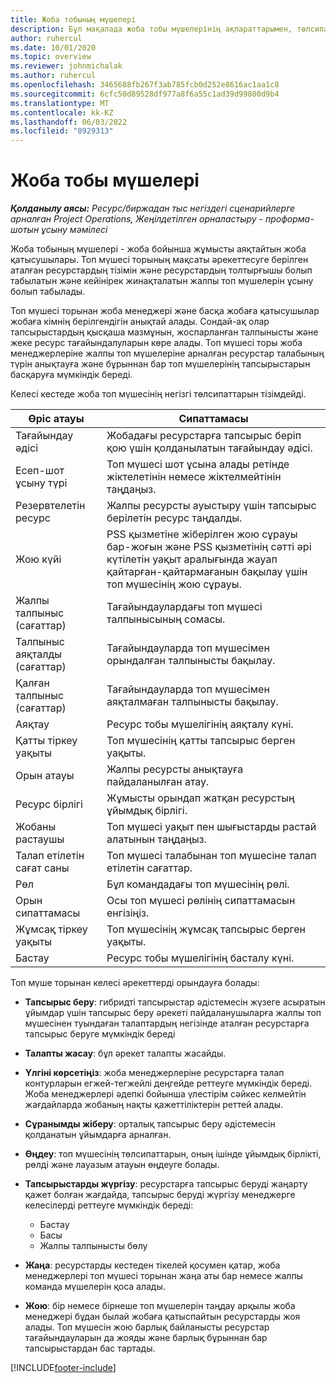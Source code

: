 ```yaml
---
title: Жоба тобының мүшелері
description: Бұл мақалада жоба тобы мүшелерінің ақпараттарымен, төлсипаттарымен және жоспарлауымен қалай жұмыс істеу керектігі туралы ақпарат берілген.
author: ruhercul
ms.date: 10/01/2020
ms.topic: overview
ms.reviewer: johnmichalak
ms.author: ruhercul
ms.openlocfilehash: 3465688fb267f3ab785fcb0d252e8616ac1aa1c8
ms.sourcegitcommit: 6cfc50d89528df977a8f6a55c1ad39d99800d9b4
ms.translationtype: MT
ms.contentlocale: kk-KZ
ms.lasthandoff: 06/03/2022
ms.locfileid: "8929313"
---
```

# <a name="project-team-members"></a>Жоба тобы мүшелері

_**Қолданылу аясы:** Ресурс/биржадан тыс негіздегі сценарийлерге арналған Project Operations, Жеңілдетілген орналастыру - проформа-шотын ұсыну мәмілесі_

Жоба тобының мүшелері - жоба бойынша жұмысты аяқтайтын жоба қатысушылары. Топ мүшесі торының мақсаты әрекеттесуге берілген аталған ресурстардың тізімін және ресурстардың толтырғышы болып табылатын және кейінірек жинақталатын жалпы топ мүшелерін ұсыну болып табылады.

Топ мүшесі торынан жоба менеджері және басқа жобаға қатысушылар жобаға кімнің берілгендігін анықтай алады. Сондай-ақ олар тапсырыстардың қысқаша мазмұнын, жоспарланған талпынысты және жеке ресурс тағайындалуларын көре алады. Топ мүшесі торы жоба менеджерлеріне жалпы топ мүшелеріне арналған ресурстар талабының түрін анықтауға және бұрыннан бар топ мүшелерінің тапсырыстарын басқаруға мүмкіндік береді.

Келесі кестеде жоба топ мүшесінің негізгі төлсипаттарын тізімдейді.

| Өріс атауы          | Сипаттамасы                                                                                                                                                                  |
|--------------------------|-----------------------------------------------------------------------------------------------------------------------------------------------------------------------------------|
| Тағайындау әдісі        | Жобадағы ресурстарға тапсырыс беріп қою үшін қолданылатын тағайындау әдісі.                                                                         |
| Есеп-шот ұсыну түрі             | Топ мүшесі шот ұсына алады ретінде жіктелетінін немесе жіктелмейтінін таңдаңыз.                                                                                                                                       |
| Резервтелетін ресурс        | Жалпы ресурсты ауыстыру үшін тапсырыс берілетін ресурс таңдалды.                                                                                                                   |
| Жою күйі            | PSS қызметіне жіберілген жою сұрауы бар-жоғын және PSS қызметінің сәтті әрі күтілетін уақыт аралығында жауап қайтарған-қайтармағанын бақылау үшін топ мүшесінің жою сұрауы. |
| Жалпы талпыныс (сағаттар)     | Тағайындаулардағы топ мүшесі талпынысының сомасы.                                                                                                                         |
| Талпыныс аяқталды (сағаттар) | Тағайындауларда топ мүшесімен орындалған талпынысты бақылау.                                                                                           |
| Қалған талпыныс (сағаттар) | Тағайындауларда топ мүшесімен аяқталмаған талпынысты бақылау.                                                                                    |
| Аяқтау                   | Ресурс тобы мүшелігінің аяқталу күні.                                                                                                                                            |
| Қатты тіркеу уақыты        | Топ мүшесінің қатты тапсырыс берген уақыты.                                                                                                                                                                |
| Орын атауы            | Жалпы ресурсты анықтауға пайдаланылған атау.                                                                                                                                   |
| Ресурс бірлігі          | Жұмысты орындап жатқан ресурстың ұйымдық бірлігі.                                                                                                                      |
| Жобаны растаушы         | Топ мүшесі уақыт пен шығыстарды растай алатынын таңдаңыз.                                                                                                                     |
| Талап етілетін сағат саны           | Топ мүшесі талабынан топ мүшесіне талап етілетін сағаттар.                                                                                                                       |
| Рөл                     | Бұл командадағы топ мүшесінің рөлі.                                                                                                                                |
| Орын сипаттамасы     | Осы топ мүшесі рөлінің сипаттамасын енгізіңіз.                                                                                                                             |
| Жұмсақ тіркеу уақыты        | Топ мүшесінің жұмсақ тапсырыс берген уақыты.                                                                                                                                                                 |
| Бастау                    | Ресурс тобы мүшелігінің басталу күні.                                                                                                                                          |

Топ мүше торынан келесі әрекеттерді орындауға болады:

- **Тапсырыс беру**: гибридті тапсырыстар әдістемесін жүзеге асыратын ұйымдар үшін тапсырыс беру әрекеті пайдаланушыларға жалпы топ мүшесінен туындаған талаптардың негізінде аталған ресурстарға тапсырыс беруге мүмкіндік береді
- **Талапты жасау**: бұл әрекет талапты жасайды.
- **Үлгіні көрсетіңіз**: жоба менеджерлеріне ресурстарға талап контурларын егжей-тегжейлі деңгейде реттеуге мүмкіндік береді. Жоба менеджерлері әдепкі бойынша үлестірім сәйкес келмейтін жағдайларда жобаның нақты қажеттіліктерін реттей алады.
- **Сұранымды жіберу**: орталық тапсырыс беру әдістемесін қолданатын ұйымдарға арналған.
- **Өңдеу**: топ мүшесінің төлсипаттарын, оның ішінде ұйымдық бірлікті, рөлді және лауазым атауын өңдеуге болады.
- **Тапсырыстарды жүргізу**: ресурстарға тапсырыс беруді жаңарту қажет болған жағдайда, тапсырыс беруді жүргізу менеджерге келесілерді реттеуге мүмкіндік береді:

    - Бастау
    - Басы
    - Жалпы талпынысты бөлу

- **Жаңа**: ресурстарды кестеден тікелей қосумен қатар, жоба менеджерлері топ мүшесі торынан жаңа аты бар немесе жалпы команда мүшелерін қоса алады.
- **Жою**: бір немесе бірнеше топ мүшелерін таңдау арқылы жоба менеджері бұдан былай жобаға қатыспайтын ресурстарды жоя алады. Топ мүшесін жою барлық байланысты ресурстар тағайындауларын да жояды және барлық бұрыннан бар тапсырыстардан бас тартады.


[!INCLUDE[footer-include](../includes/footer-banner.md)]